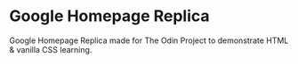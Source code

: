 # Google Homepage Replica
Google Homepage Replica made for The Odin Project to demonstrate HTML & vanilla CSS learning.
